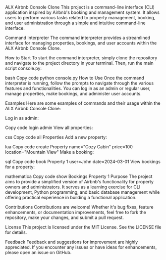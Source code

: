 ALX Airbnb Console Clone
This project is a command-line interface (CLI) application inspired by Airbnb's booking and management system. It allows users to perform various tasks related to property management, booking, and user administration through a simple and intuitive command-line interface.

Command Interpreter
The command interpreter provides a streamlined interface for managing properties, bookings, and user accounts within the ALX Airbnb Console Clone.

How to Start
To start the command interpreter, simply clone the repository and navigate to the project directory in your terminal. Then, run the main script console.py:

bash
Copy code
python console.py
How to Use
Once the command interpreter is running, follow the prompts to navigate through the various features and functionalities. You can log in as an admin or regular user, manage properties, make bookings, and administer user accounts.

Examples
Here are some examples of commands and their usage within the ALX Airbnb Console Clone:

Log in as admin:

Copy code
login admin
View all properties:

css
Copy code
all Properties
Add a new property:

lua
Copy code
create Property name="Cozy Cabin" price=100 location="Mountain View"
Make a booking:

sql
Copy code
book Property 1 user=John date=2024-03-01
View bookings for a property:

mathematica
Copy code
show Bookings Property 1
Purpose
The project aims to provide a simplified version of Airbnb's functionality for property owners and administrators. It serves as a learning exercise for CLI development, Python programming, and basic database management while offering practical experience in building a functional application.

Contributions
Contributions are welcome! Whether it's bug fixes, feature enhancements, or documentation improvements, feel free to fork the repository, make your changes, and submit a pull request.

License
This project is licensed under the MIT License. See the LICENSE file for details.

Feedback
Feedback and suggestions for improvement are highly appreciated. If you encounter any issues or have ideas for enhancements, please open an issue on GitHub.
